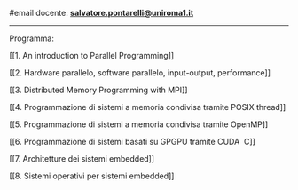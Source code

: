 #email docente: **salvatore.pontarelli@uniroma1.it**

---
Programma:

[[1. An introduction to Parallel Programming]]

[[2. Hardware parallelo, software parallelo, input-output, performance]]

[[3. Distributed Memory Programming with MPI]]

[[4. Programmazione di sistemi a memoria condivisa tramite POSIX thread]]

[[5. Programmazione di sistemi a memoria condivisa tramite OpenMP]]

[[6. Programmazione di sistemi basati su GPGPU tramite CUDA  C]]

[[7. Architetture dei sistemi embedded]]

[[8. Sistemi operativi per sistemi embedded]]